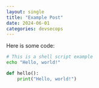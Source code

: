 ```yaml
---
layout: single
title: "Example Post"
date: 2024-06-01
categories: devsecops
---
```


Here is some code:

```bash
# This is a shell script example
echo "Hello, world!"
```

```python
def hello():
    print("Hello, world!")
```

